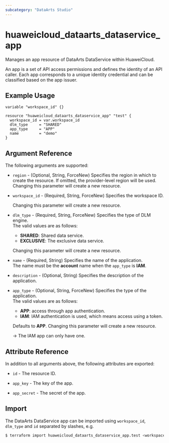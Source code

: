 ```yaml
---
subcategory: "DataArts Studio"
---
```


# huaweicloud_dataarts_dataservice_app

Manages an app resource of DataArts DataService within HuaweiCloud.

An app is a set of API access permissions and defines the identity of an API caller.
Each app corresponds to a unique identity credential and can be classified based on the app issuer.

## Example Usage

```hcl
variable "workspace_id" {}

resource "huaweicloud_dataarts_dataservice_app" "test" {
  workspace_id = var.workspace_id
  dlm_type     = "SHARED"
  app_type     = "APP"
  name         = "demo"
}
```

## Argument Reference

The following arguments are supported:

* `region` - (Optional, String, ForceNew) Specifies the region in which to create the resource.
  If omitted, the provider-level region will be used. Changing this parameter will create a new resource.

* `workspace_id` - (Required, String, ForceNew) Specifies the workspace ID.

  Changing this parameter will create a new resource.

* `dlm_type` - (Required, String, ForceNew) Specifies the type of DLM engine.  
  The valid values are as follows:
  + **SHARED**: Shared data service.
  + **EXCLUSIVE**: The exclusive data service.

  Changing this parameter will create a new resource.

* `name` - (Required, String) Specifies the name of the application.  
  The name must be the **account** name when the `app_type` is **IAM**.

* `description` - (Optional, String) Specifies the description of the application.

* `app_type` - (Optional, String, ForceNew) Specifies the type of the application.  
  The valid values are as follows:
  + **APP**: access through app authentication.
  + **IAM**: IAM authentication is used, which means access using a token.

  Defaults to **APP**. Changing this parameter will create a new resource.

  -> The IAM app can only have one.

## Attribute Reference

In addition to all arguments above, the following attributes are exported:

* `id` - The resource ID.

* `app_key` - The key of the app.

* `app_secret` - The secret of the app.

## Import

The DataArts DataService app can be imported using `workspace_id`, `dlm_type` and `id` separated by slashes, e.g.

```bash
$ terraform import huaweicloud_dataarts_dataservice_app.test <workspace_id>/<dlm_type>/<id>
```
